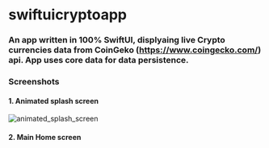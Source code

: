 # swiftuicryptoapp
### An app written in 100% SwiftUI, displyaing live Crypto currencies data from CoinGeko (https://www.coingecko.com/) api. App uses core data for data persistence. 

### Screenshots

#### 1. Animated splash screen

![animated_splash_screen](https://user-images.githubusercontent.com/2304583/216149514-7dacaecf-88c9-45fa-abb6-aac045031bd4.png)


#### 2. Main Home screen
